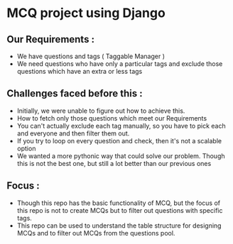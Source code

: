 # MCQ project using Django 

## Our Requirements : 
  * We have questions and tags ( Taggable Manager )
  * We need questions who have only a particular tags and exclude those questions which have an extra or less tags

## Challenges faced before this : 
 * Initially, we were unable to figure out how to achieve this. 
 * How to fetch only those questions which meet our Requirements
 * You can't actually exclude each tag manually, so you have to pick each and everyone and then filter them out.
 * If you try to loop on every question and check, then it's not a scalable option
 * We wanted a more pythonic way that could solve our problem. Though this is not the best one, but still a lot better than our previous ones

## Focus : 
 * Though this repo has the basic functionality of MCQ, but the focus of this repo is not to create MCQs but to filter out 
   questions with specific tags.
 * This repo can be used to understand the table structure for designing MCQs and to filter out MCQs from the questions pool.
